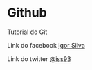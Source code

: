 # Github

Tutorial do Git

Link do facebook [Igor Silva](http://facebook.com/IgorSiilvaSantana)

Link do twitter [@iss93](http://twitter.com/iss93)
